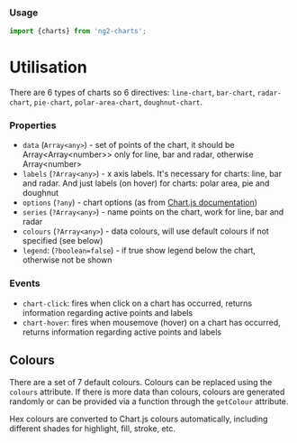 ### Usage
```typescript
import {charts} from 'ng2-charts';
```

# Utilisation

There are 6 types of charts so 6 directives: `line-chart`, `bar-chart`, `radar-chart`, `pie-chart`,
`polar-area-chart`, `doughnut-chart`.

### Properties

- `data` (`Array<any>`) -  set of points of the chart, it should be Array&lt;Array&lt;number&gt;&gt; only for line, bar and radar, otherwise Array&lt;number&gt;
- `labels` (`?Array<any>`) - x axis labels. It's necessary for charts: line, bar and radar. And just labels (on hover) for charts: polar area, pie and doughnut
- `options` (`?any`) - chart options (as from [Chart.js documentation](http://www.chartjs.org/docs/))
- `series` (`?Array<any>`) - name points on the chart, work for line, bar and radar
- `colours` (`?Array<any>`) - data colours, will use default colours if not specified (see below)
- `legend`: (`?boolean=false`) - if true show legend below the chart, otherwise not be shown

### Events

- `chart-click`: fires when click on a chart has occurred, returns information regarding active points and labels
- `chart-hover`: fires when mousemove (hover) on a chart has occurred, returns information regarding active points and labels


## Colours

There are a set of 7 default colours. Colours can be replaced using the `colours` attribute.
If there is more data than colours, colours are generated randomly or can be provided
via a function through the `getColour` attribute.

Hex colours are converted to Chart.js colours automatically,
including different shades for highlight, fill, stroke, etc.
